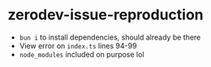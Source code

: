 # zerodev-issue-reproduction

- `bun i` to install dependencies, should already be there
- View error on `index.ts` lines 94-99
- `node_modules` included on purpose lol
